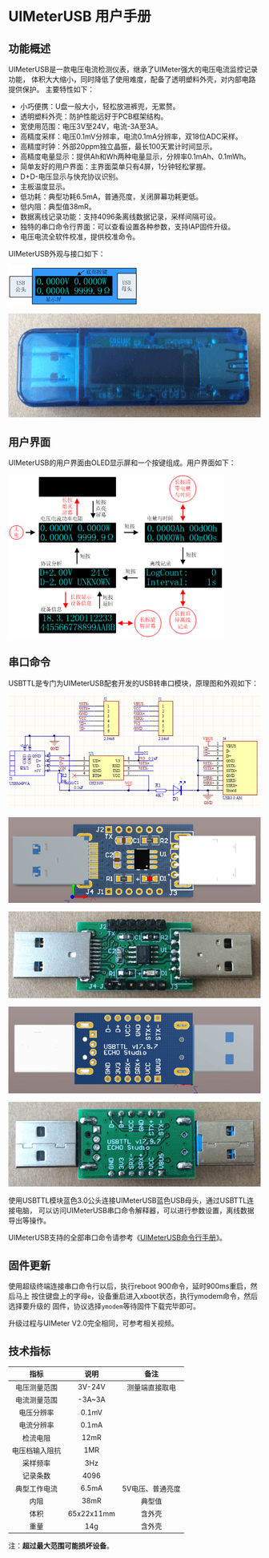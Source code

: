 # UIMeterUSB 用户手册

## 功能概述

UIMeterUSB是一款电压电流检测仪表，继承了UIMeter强大的电压电流监控记录功能，
体积大大缩小，同时降低了使用难度，配备了透明塑料外壳，对内部电路提供保护。
主要特性如下：

- 小巧便携：U盘一般大小，轻松放进裤兜，无累赘。
- 透明塑料外壳：防护性能远好于PCB框架结构。
- 宽使用范围：电压3V至24V，电流-3A至3A。
- 高精度采样：电压0.1mV分辨率，电流0.1mA分辨率，双18位ADC采样。
- 高精度时钟：外部20ppm独立晶振，最长100天累计时间显示。
- 高精度电量显示：提供Ah和Wh两种电量显示，分辨率0.1mAh、0.1mWh。
- 简单友好的用户界面：主界面菜单只有4屏，1分钟轻松掌握。
- D+D-电压显示与快充协议识别。
- 主板温度显示。
- 低功耗：典型功耗6.5mA，普通亮度，关闭屏幕功耗更低。
- 低内阻：典型值38mR。
- 数据离线记录功能：支持4096条离线数据记录，采样间隔可设。
- 独特的串口命令行界面：可以查看设置各种参数，支持IAP固件升级。
- 电压电流全软件校准，提供校准命令。

UIMeterUSB外观与接口如下：

![UIMeterUSB外观与接口](image/01-UIMeterUSB外观与接口.png "UIMeterUSB外观与接口")

![08-UIMeterUSB正面](image/08-UIMeterUSB正面.png "08-UIMeterUSB正面")

## 用户界面

UIMeterUSB的用户界面由OLED显示屏和一个按键组成。用户界面如下：

![UIMeterUSB用户界面](image/02-UIMeterUSB用户界面.png "UIMeterUSB用户界面")

## 串口命令

USBTTL是专门为UIMeterUSB配套开发的USB转串口模块，原理图和外观如下：

![USBTTL原理图](image/03-USBTTL原理图.png "USBTTL原理图")

![USBTTL正面](image/04-USBTTL正面.png "USBTTL正面")

![USBTTL正面](image/10-USBTTL正面.png "USBTTL正面")

![USBTTL背面](image/05-USBTTL背面.png "USBTTL背面")

![USBTTL背面](image/11-USBTTL背面.png "USBTTL背面")

使用USBTTL模块蓝色3.0公头连接UIMeterUSB蓝色USB母头，通过USBTTL连接电脑，
可以访问UIMeterUSB串口命令解释器，可以进行参数设置，离线数据导出等操作。

UIMeterUSB支持的全部串口命令请参考《[UIMeterUSB命令行手册](CmdRef.md)》。

## 固件更新

使用超级终端连接串口命令行以后，执行reboot 900命令，延时900ms重启，然后马上
按住键盘上的字母`e`，设备重启进入xboot状态，执行ymodem命令，然后选择要升级的
固件，协议选择`ymodem`等待固件下载完毕即可。

升级过程与UIMeter V2.0完全相同，可参考相关视频。

## 技术指标

| 指标           | 说明       | 备注             |
|:--------------:|:----------:|:----------------:|
| 电压测量范围   | 3V-24V     | 测量端直接取电   |
| 电流测量范围   | -3A~3A     |                  |
| 电压分辨率     | 0.1mV      |                  |
| 电流分辨率     | 0.1mA      |                  |
| 检流电阻       | 12mR       |                  |
| 电压档输入阻抗 | 1MR        |                  |
| 采样频率       | 3Hz        |                  |
| 记录条数       | 4096       |                  |
| 典型工作电流   | 6.5mA      | 5V电压、普通亮度 |
| 内阻           | 38mR       | 典型值           |
| 体积           | 65x22x11mm | 含外壳           |
| 重量           | 14g        | 含外壳           |

注：**超过最大范围可能损坏设备**。
